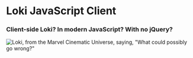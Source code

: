 # Loki JavaScript Client
### Client-side Loki? In modern JavaScript? With no jQuery?
![Loki, from the Marvel Cinematic Universe, saying, "What could possibly go wrong?"](https://media0.giphy.com/media/iVNJ47qaeZnUq8TLBH/giphy.gif)
